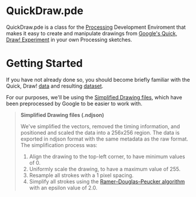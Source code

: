# QuickDraw.pde
QuickDraw.pde is a class for the [Processing](https://www.procssing.org) Development Enviroment that makes it easy to create and manipulate drawings from [Google's Quick, Draw! Experiment](https://quickdraw.withgoogle.com) in your own Processing sketches.

# Getting Started
If you have not already done so, you should become briefly familiar with the Quick, Draw! [data](https://quickdraw.withgoogle.com/data) and resulting [dataset](https://github.com/googlecreativelab/quickdraw-dataset).

For our purposes, we'll be using the [Simplified Drawing files](https://console.cloud.google.com/storage/browser/quickdraw_dataset/full/simplified), which have been preprocessed by Google to be easier to work with.

>**Simplified Drawing files (.ndjson)**
>
>We've simplified the vectors, removed the timing information, and positioned and scaled the data into a 256x256 region. The data is exported in ndjson format with the same metadata as the raw format. The simplification process was:
>
>1. Align the drawing to the top-left corner, to have minimum values of 0.
>2. Uniformly scale the drawing, to have a maximum value of 255.
>3. Resample all strokes with a 1 pixel spacing.
>4. Simplify all strokes using the [Ramer–Douglas–Peucker algorithm](https://en.wikipedia.org/wiki/Ramer%E2%80%93Douglas%E2%80%93Peucker_algorithm) with an epsilon value of 2.0.

